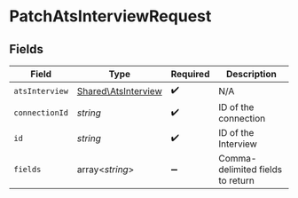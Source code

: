# PatchAtsInterviewRequest


## Fields

| Field                                                      | Type                                                       | Required                                                   | Description                                                |
| ---------------------------------------------------------- | ---------------------------------------------------------- | ---------------------------------------------------------- | ---------------------------------------------------------- |
| `atsInterview`                                             | [Shared\AtsInterview](../../Models/Shared/AtsInterview.md) | :heavy_check_mark:                                         | N/A                                                        |
| `connectionId`                                             | *string*                                                   | :heavy_check_mark:                                         | ID of the connection                                       |
| `id`                                                       | *string*                                                   | :heavy_check_mark:                                         | ID of the Interview                                        |
| `fields`                                                   | array<*string*>                                            | :heavy_minus_sign:                                         | Comma-delimited fields to return                           |